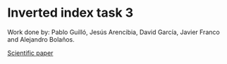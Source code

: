 # Inverted index task 3

Work done by: Pablo Guilló, Jesús Arencibia, David García, Javier Franco and Alejandro Bolaños.

[Scientific paper](ScientificPaper_3.pdf)

